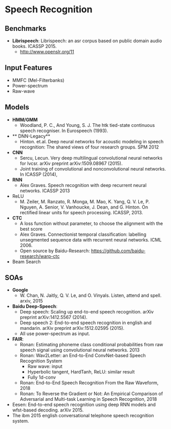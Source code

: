 # Speech Recognition

## Benchmarks
- **Librispeech**: Librispeech: an asr corpus based on public domain audio books. ICASSP 2015.
	- http://www.openslr.org/11

## Input Features
- MMFC (Mel-Filterbanks)
- Power-spectrum
- Raw-wave

## Models
- **HMM/GMM**
	- Woodland, P. C., And Young, S. J. The htk tied-state continuous speech recogniser. In
Eurospeech (1993).
- ** DNN-Legacy**
	- Hinton. et.al. Deep neural networks for acoustic modeling in speech recognition: The shared views of four research groups. SPM 2012
- **CNN**
	- Sercu, Lecun. Very deep multilingual convolutional neural networks for lvcsr. arXiv preprint arXiv:1509.08967 (2015).
	- Joint training of convolutional and nonconvolutional neural networks. In ICASSP (2014), 
- **RNN**
	- Alex Graves. Speech recognition with deep recurrent neural networks. ICASSP 2013
- ReLU
	- M. Zeiler, M. Ranzato, R. Monga, M. Mao, K. Yang, Q. V. Le, P. Nguyen,
A. Senior, V. Vanhoucke, J. Dean, and G. Hinton. On rectified linear units for
speech processing. ICASSP, 2013.
- **CTC**
	- A loss function without parameter, to choose the alignment with the best score
	- Alex Graves. Connectionist temporal classification: labelling unsegmented sequence data with recurrent neural networks. ICML 2006.
	- Open source by Baidu-Research: https://github.com/baidu-research/warp-ctc
- Beam Search

## SOAs
- **Google**
	- W. Chan, N. Jaitly, Q. V. Le, and O. Vinyals. Listen, attend and spell. arxiv, 2015
- **Baidu Deep-Speech**:
	- Deep speech: Scaling up end-to-end speech recognition. arXiv preprint arXiv:1412.5567 (2014).
	- Deep speech 2: End-to-end speech recognition in english and mandarin. arXiv preprint arXiv:1512.02595 (2015).
	- All use power-spectrum as input.
- **FAIR**:
	- Ronan: Estimating phoneme class conditional probabilities from raw speech signal using convolutional neural networks. 2013
	- Ronan: Wav2Letter: an End-to-End ConvNet-based Speech Recognition System
		- Raw wave: input
		- Hyperbolic tangent, HardTanh, ReLU: similar result
		- Fully 1d-conv
	- Ronan: End-to-End Speech Recognition From the Raw Waveform, 2018
	- Ronan: To Reverse the Gradient or Not: An Empirical Comparison of Adversarial and Multi-task Learning in Speech Recognition, 2018
- Eesen: End-to-end speech recognition using deep RNN models and wfst-based decoding. arXiv 2015.
- The ibm 2015 english conversational telephone speech recognition system.
